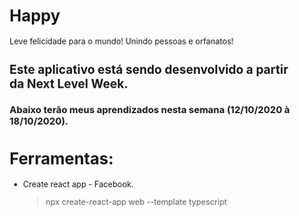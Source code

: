 # Happy
 Leve felicidade para o mundo! Unindo pessoas e orfanatos!

## Este aplicativo está sendo desenvolvido a partir da Next Level Week.
### Abaixo terão meus aprendizados nesta semana (12/10/2020 à 18/10/2020).

# Ferramentas:

- Create react app - Facebook.
    > npx create-react-app web --template typescript